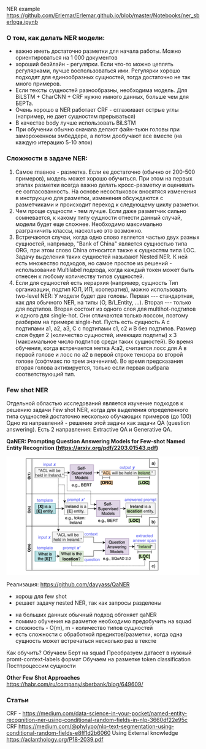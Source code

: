 
NER example https://github.com/Erlemar/Erlemar.github.io/blob/master/Notebooks/ner_sberloga.ipynb

### О том, как делать NER модели:
- важно иметь достаточно разметки для начала работы. Можно ориентироваться на 1 000 документов
- хороший безйлайн - регулярки. Если что-то можно цеплять регулярками, лучше воспользоваться ими. Регулярки хорошо подходят для единообразных сущностей, тогда достаточно не так много примеров.
- Если тексты сущностей разнообразны, необходима модель. Для BiLSTM + CharCNN + CRF нужно имного данных, больше чем для БЕРТа.
- Очень хорошо в NER работает CRF - сглаживает острые углы (например, не дает сущностям прерываться)
- В качестве body лучше использовать BiLSTM
- При обучении обычно сначала делают файн-тьюн головы при замороженном эмбеддере, а потом дообучают все вместе (на каждую итерацию 5-10 эпох)


### Сложности в задаче NER:
1. Самое главное - разметка. Если ее достаточно (обычно от 200-500 примеров), модель может хорошо обучиться. При этом на первых этапах разметки всегда важно делать кросс-разметку и оценивать ее согласованность. На основе несостыковок вносятяся изменения в инструкцию для разметки, изменения обсуждаются с разметчиками и происходит переход к следующему циклу разметки.
2. Чем проще сущности - тем лучше. Если даже разметчик сильно сомневается, к какому типу сущности отнести данный случай, модели будет еще сложнее. Необходимо максимально разграничить классы, насколько это возможно.
3. Встречаются случаи, когда одно слово является частью двух разных сущностей, например, "Bank of China" является сущностью типа ORG, при этом слово China относится также к сущностям типа LOC. Задачу выделения таких сущностей называют Nested NER. К ней есть множество подходов, но самое простое из решений - использование Multilabel подхода, когда каждый токен может быть отнесен к любому количеству типов сущностей.
4. Если для сущностей есть иерархия (например, сущность Тип организации, подтип ЮЛ, ИП, кооператив), можно использовать two-level NER: У модели будет две головы. Первая --- стандартная, как для обычного NER, на типы (O, B/I_Entity, ...). Вторая --- только для подтипов. Вторая состоит из одного слоя для multihot-подтипов и одного для single-hot. Они отличаются только лоссом, поэтому разберем на примере single-hot. Пусть есть сущность A с подтипами a1, a2, a3, C с подтипами c1, c2 и B без подтипов. Размер слоя будет 2 (количество сущностей, имеющих подтипы) x 3 (максимальное число подтипов среди таких сущностей). Во время обучения, когда встречается метка A:a2, считается лосс для A в первой голове и лосс по a2 в первой строке тензора во второй голове (софтмакс по трем значениям). Во время предсказания вторая голова активируется, только если первая выбрала соответствующий тип.

### Few shot NER
Отдельной областью исследований является изучение подходов к решению задачи Few shot NER, когда для выделения определенного типа сущностей достаточно несколько обучающих примеров (до 100)
Одно из направлений - решение этой задачи как задачи QA (question answering).
Есть 2 направления: Extractive QA и Generative QA.

<b> QaNER: Prompting Question Answering Models for Few-shot Named Entity Recognition (https://arxiv.org/pdf/2203.01543.pdf) </b>

![QaNER](pics/qaner.png "QaNER")

Реализация: https://github.com/dayyass/QaNER
+ хорош для few shot
+ решает задачу nested NER, так как запросы разделены
- на больших данных обычный подход обгоняет qaNER
- помимо обучения на разметке необходимо предобучить на squad
- сложность - O(m), m - количество типов сущностей
- есть сложности с обработкой предиктов/разметки, когда одна сущность может встречаться несколько раз в тексте

Как обучить? 
Обучаем Берт на squad
Преобразуем датасет в нужный promt-context-labels формат
Обучаем на разметке token classification
Постпроцессим сущности

<b> Other Few Shot Approaches </b>
https://habr.com/ru/company/sberbank/blog/649609/

### Статьи
CRF - https://medium.com/data-science-in-your-pocket/named-entity-recognition-ner-using-conditional-random-fields-in-nlp-3660df22e95c
CRF https://medium.com/@phylypo/nlp-text-segmentation-using-conditional-random-fields-e8ff1d2b6060
Using External knowledge https://aclanthology.org/P18-2039.pdf
